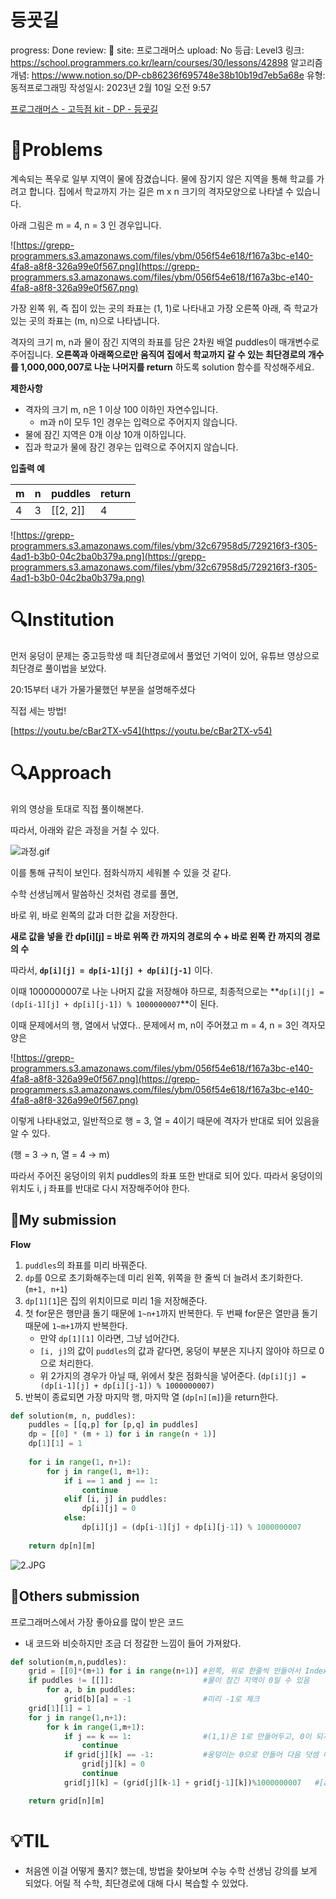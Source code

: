 # 등굣길

progress: Done
review: 🥜
site: 프로그래머스
upload: No
등급: Level3
링크: https://school.programmers.co.kr/learn/courses/30/lessons/42898
알고리즘 개념: https://www.notion.so/DP-cb86236f695748e38b10b19d7eb5a68e
유형: 동적프로그래밍
작성일시: 2023년 2월 10일 오전 9:57

[프로그래머스 - 고득점 kit - DP - 등굣길](https://school.programmers.co.kr/learn/courses/30/lessons/42898)

# 📖Problems

계속되는 폭우로 일부 지역이 물에 잠겼습니다. 물에 잠기지 않은 지역을 통해 학교를 가려고 합니다. 집에서 학교까지 가는 길은 m x n 크기의 격자모양으로 나타낼 수 있습니다.

아래 그림은 m = 4, n = 3 인 경우입니다.

![https://grepp-programmers.s3.amazonaws.com/files/ybm/056f54e618/f167a3bc-e140-4fa8-a8f8-326a99e0f567.png](https://grepp-programmers.s3.amazonaws.com/files/ybm/056f54e618/f167a3bc-e140-4fa8-a8f8-326a99e0f567.png)

가장 왼쪽 위, 즉 집이 있는 곳의 좌표는 (1, 1)로 나타내고 가장 오른쪽 아래, 즉 학교가 있는 곳의 좌표는 (m, n)으로 나타냅니다.

격자의 크기 m, n과 물이 잠긴 지역의 좌표를 담은 2차원 배열 puddles이 매개변수로 주어집니다. **오른쪽과 아래쪽으로만 움직여 집에서 학교까지 갈 수 있는 최단경로의 개수를 1,000,000,007로 나눈 나머지를 return** 하도록 solution 함수를 작성해주세요.

**제한사항**

- 격자의 크기 m, n은 1 이상 100 이하인 자연수입니다.
    - m과 n이 모두 1인 경우는 입력으로 주어지지 않습니다.
- 물에 잠긴 지역은 0개 이상 10개 이하입니다.
- 집과 학교가 물에 잠긴 경우는 입력으로 주어지지 않습니다.

**입출력 예**

| m | n | puddles | return |
| --- | --- | --- | --- |
| 4 | 3 | [[2, 2]] | 4 |

![https://grepp-programmers.s3.amazonaws.com/files/ybm/32c67958d5/729216f3-f305-4ad1-b3b0-04c2ba0b379a.png](https://grepp-programmers.s3.amazonaws.com/files/ybm/32c67958d5/729216f3-f305-4ad1-b3b0-04c2ba0b379a.png)

# 🔍Institution

먼저 웅덩이 문제는 중고등학생 때 최단경로에서 풀었던 기억이 있어, 유튜브 영상으로 최단경로 풀이법을 보았다.

20:15부터 내가 가물가물했던 부분을 설명해주셨다

직접 세는 방법!

[https://youtu.be/cBar2TX-v54](https://youtu.be/cBar2TX-v54)

# 🔍Approach

위의 영상을 토대로 직접 풀이해본다.

따라서, 아래와 같은 과정을 거칠 수 있다.

![과정.gif](%E1%84%83%E1%85%B3%E1%86%BC%E1%84%80%E1%85%AD%E1%86%BA%E1%84%80%E1%85%B5%E1%86%AF%2088635fc61b124cd1b44ceda82dfe1b37/%25EA%25B3%25BC%25EC%25A0%2595.gif)

이를 통해 규칙이 보인다. 점화식까지 세워볼 수 있을 것 같다.

수학 선생님께서 말씀하신 것처럼 경로를 풀면,

바로 위, 바로 왼쪽의 값과 더한 값을 저장한다. 

**새로 값을 넣을 칸 dp[i][j] = 바로 위쪽 칸 까지의 경로의 수 + 바로 왼쪽 칸 까지의 경로의 수**

따라서, **`dp[i][j] = dp[i-1][j] + dp[i][j-1]`** 이다. 

이때 1000000007로 나눈 나머지 값을 저장해야 하므로, 최종적으로는 **`dp[i][j] = (dp[i-1][j] + dp[i][j-1]) % 1000000007`**이 된다.  

이때 문제에서의 행, 열에서 낚였다.. 문제에서 m, n이 주어졌고 m = 4, n = 3인 격자모양은 

![https://grepp-programmers.s3.amazonaws.com/files/ybm/056f54e618/f167a3bc-e140-4fa8-a8f8-326a99e0f567.png](https://grepp-programmers.s3.amazonaws.com/files/ybm/056f54e618/f167a3bc-e140-4fa8-a8f8-326a99e0f567.png)

이렇게 나타내었고, 일반적으로 행 = 3, 열 = 4이기 때문에 격자가 반대로 되어 있음을 알 수 있다.  

(행 = 3 → n, 열 = 4 → m)

따라서 주어진 웅덩이의 위치 puddles의 좌표 또한 반대로 되어 있다. 따라서 웅덩이의 위치도 i, j 좌표를 반대로 다시 저장해주어야 한다.

## 🚩My submission

**Flow** 

1. `puddles`의 좌표를 미리 바꿔준다.
2. `dp`를 0으로 초기화해주는데 미리 왼쪽, 위쪽을 한 줄씩 더 늘려서 초기화한다. (`m+1, n+1`)
3. `dp[1][1`]은 집의 위치이므로 미리 1을 저장해준다.
4. 첫 for문은 행만큼 돌기 때문에 `1~n+1`까지 반복한다. 두 번째 for문은 열만큼 돌기 때문에 `1~m+1`까지 반복한다.
    - 만약 `dp[1][1]` 이라면, 그냥 넘어간다.
    - `[i, j]`의 값이 `puddles`의 값과 같다면, 웅덩이 부분은 지나지 않아야 하므로 0으로 처리한다.
    - 위 2가지의 경우가 아닐 때, 위에서 찾은 점화식을 넣어준다. (`dp[i][j] = (dp[i-1][j] + dp[i][j-1]) % 1000000007)`
5. 반복이 종료되면 가장 마지막 행, 마지막 열 (`dp[n][m]`)을 return한다.

```python
def solution(m, n, puddles):
    puddles = [[q,p] for [p,q] in puddles]  
    dp = [[0] * (m + 1) for i in range(n + 1)] 
    dp[1][1] = 1
    
    for i in range(1, n+1):
        for j in range(1, m+1):
            if i == 1 and j == 1:
                continue
            elif [i, j] in puddles:
                dp[i][j] = 0
            else:
                dp[i][j] = (dp[i-1][j] + dp[i][j-1]) % 1000000007
                
    return dp[n][m]
```

![2.JPG](%E1%84%83%E1%85%B3%E1%86%BC%E1%84%80%E1%85%AD%E1%86%BA%E1%84%80%E1%85%B5%E1%86%AF%2088635fc61b124cd1b44ceda82dfe1b37/2.jpg)

## 🚩Others submission

프로그래머스에서 가장 좋아요를 많이 받은 코드

- 내 코드와 비슷하지만 조금 더 정갈한 느낌이 들어 가져왔다.

```python
def solution(m,n,puddles):
    grid = [[0]*(m+1) for i in range(n+1)] #왼쪽, 위로 한줄씩 만들어서 IndexError 방지
    if puddles != [[]]:                    #물이 잠긴 지역이 0일 수 있음
        for a, b in puddles:
            grid[b][a] = -1                #미리 -1로 체크
    grid[1][1] = 1
    for j in range(1,n+1):
        for k in range(1,m+1):
            if j == k == 1:                #(1,1)은 1로 만들어두고, 0이 되지 않도록
                continue
            if grid[j][k] == -1:           #웅덩이는 0으로 만들어 다음 덧셈 때 영향끼치지 않게
                grid[j][k] = 0
                continue
            grid[j][k] = (grid[j][k-1] + grid[j-1][k])%1000000007   #[a,b] = [a-1,b] + [a,b-1] 공식

    return grid[n][m]
```

# 💡TIL

- 처음엔 이걸 어떻게 풀지? 했는데, 방법을 찾아보며 수능 수학 선생님 강의를 보게 되었다. 어릴 적 수학, 최단경로에 대해 다시 복습할 수 있었다.